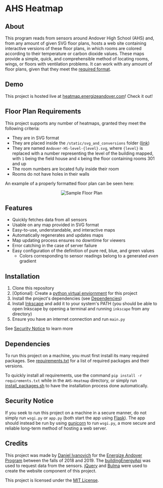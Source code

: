 # AHS Heatmap
## About
This program reads from sensors around Andover High School (AHS) and, from any amount of given SVG floor plans, hosts a web site containing interactive versions of these floor plans, in which rooms are colored according to their temperature or carbon dioxide values. These maps provide a simple, quick, and comprehensible method of locating rooms, wings, or floors with ventilation problems. It can work with any amount of floor plans, given that they meet the [required format](#floor-plan-requirements).

## Demo
This project is hosted live at [heatmap.energizeandover.com](https://heatmap.energizeandover.com)! Check it out!

## Floor Plan Requirements
This project supports any number of heatmaps, granted they meet the following criteria:
* They are in SVG format
* They are placed inside the `/static/svg_and_conversions` folder ([link](https://github.com/Energize-Andover/AHS-Heatmap/tree/master/static/svg_and_conversions))
* They are named `Andover-HS-level-{level}.svg`, where `{level}` is replaced with a number representing the level of the building mapped, with `1` being the field house and `4` being the floor containing rooms 301 and up
* The room numbers are located fully inside their room
* Rooms do not have holes in their walls

An example of a properly formatted floor plan can be seen here:
<p align="center">
  <img src="https://i.imgur.com/Mt1kolY.png" alt="Sample Floor Plan">
</p>

## Features
* Quickly fetches data from all sensors 
* Usable on any map provided in SVG format
* Easy-to-use, understandable, and interactive maps
* Automatically regenerates and updates maps
* Map updating process ensures no downtime for viewers
* Error catching in the case of server failure
* Easy configuration of the definition of pure red, blue, and green values
  * Colors corresponding to sensor readings belong to a generated *even* gradient
  
## Installation
1) Clone this repository
2) [Optional]: Create a [python virtual enviornment](https://docs.python-guide.org/dev/virtualenvs/) for this project
3) Install the project's dependencies (see [Dependencies](#dependencies))
4) Install [Inkscape](https://inkscape.org/) and add it to your system's PATH (you should be able to open Inkscape by opening a terminal and running `inkscape` from any directory)
5) Ensure you have an internet connection and run `main.py`

See [Security Notice](#security-notice) to learn more

## Dependencies
To run this project on a machine, you must first install its many required packages. See [requirements.txt](https://github.com/Energize-Andover/AHS-Heatmap/blob/master/requirements.txt) for a list of required packages and their versions.

To quickly install all requirements, use the command `pip install -r requirements.txt` while in the `AHS-Heatmap` directory, or simply run [install_packages.sh](https://github.com/Energize-Andover/AHS-Heatmap/blob/master/install_packages.sh) to have the installation process done automatically.

## Security Notice
If you seek to run this project on a machine in a secure manner, do not simply run `wsgi.py` or `app.py` (both start the app using [Flask](https://palletsprojects.com/p/flask/)). The app should instead be run by using [gunicorn](https://gunicorn.org/) to run `wsgi.py`, a more secure and reliable long-term method of hosting a web server.

## Credits
This project was made by [Daniel Ivanovich](https://ivanovich.us) for the [Energize Andover Program](https://www.energizeandover.com/) between the falls of 2018 and 2019. The [buildingEnergyApi](https://github.com/navkal/buildingEnergyApi) was used to request data from the sensors. [jQuery](https://jquery.com/) and [Bulma](https://bulma.io/) were used to create the website component of this project. 

This project is licensed under the [MIT License](https://github.com/Energize-Andover/AHS-Heatmap/blob/master/LICENSE).

